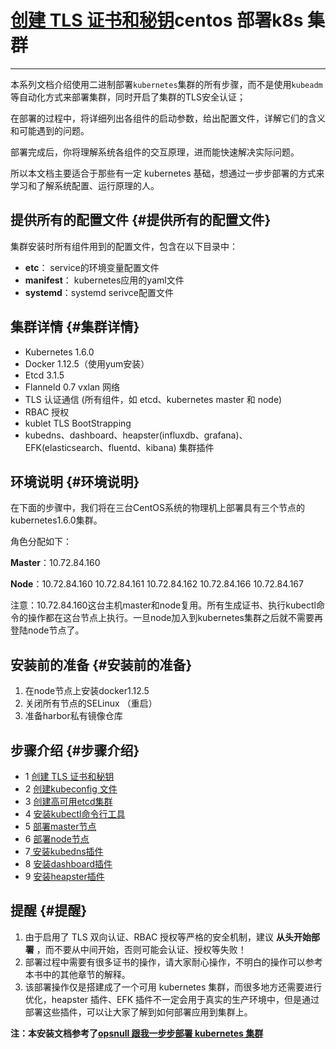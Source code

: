 # [创建 TLS 证书和秘钥](/centos-bu-shu-k8s-ji-qun/chuang-jian-tls-zheng-shu-he-mi-yao.md)centos 部署k8s 集群

---

本系列文档介绍使用二进制部署`kubernetes`集群的所有步骤，而不是使用`kubeadm`等自动化方式来部署集群，同时开启了集群的TLS安全认证；

在部署的过程中，将详细列出各组件的启动参数，给出配置文件，详解它们的含义和可能遇到的问题。

部署完成后，你将理解系统各组件的交互原理，进而能快速解决实际问题。

所以本文档主要适合于那些有一定 kubernetes 基础，想通过一步步部署的方式来学习和了解系统配置、运行原理的人。

## 提供所有的配置文件 {#提供所有的配置文件}

集群安装时所有组件用到的配置文件，包含在以下目录中：

* **etc**： service的环境变量配置文件
* **manifest**： kubernetes应用的yaml文件
* **systemd**：systemd serivce配置文件

## 集群详情 {#集群详情}

* Kubernetes 1.6.0
* Docker 1.12.5（使用yum安装）
* Etcd 3.1.5
* Flanneld 0.7 vxlan 网络
* TLS 认证通信 \(所有组件，如 etcd、kubernetes master 和 node\)
* RBAC 授权
* kublet TLS BootStrapping
* kubedns、dashboard、heapster\(influxdb、grafana\)、EFK\(elasticsearch、fluentd、kibana\) 集群插件

## 环境说明 {#环境说明}

在下面的步骤中，我们将在三台CentOS系统的物理机上部署具有三个节点的kubernetes1.6.0集群。

角色分配如下：

**Master**：10.72.84.160

**Node**：10.72.84.160 10.72.84.161 10.72.84.162 10.72.84.166 10.72.84.167

注意：10.72.84.160这台主机master和node复用。所有生成证书、执行kubectl命令的操作都在这台节点上执行。一旦node加入到kubernetes集群之后就不需要再登陆node节点了。

## 安装前的准备 {#安装前的准备}

1. 在node节点上安装docker1.12.5
2. 关闭所有节点的SELinux （重启）
3. 准备harbor私有镜像仓库

## 步骤介绍 {#步骤介绍}

* 1 [创建 TLS 证书和秘钥](/centos-bu-shu-k8s-ji-qun/chuang-jian-tls-zheng-shu-he-mi-yao.md)
* 2 [创建kubeconfig 文件](/centos-bu-shu-k8s-ji-qun/chuang-jian-kubeconfig-wen-jian.md)
* 3 [创建高可用etcd集群](/centos-bu-shu-k8s-ji-qun/chuang-jian-gao-ke-yong-etcd-ji-qun.md)
* 4 [安装kubectl命令行工具](/centos-bu-shu-k8s-ji-qun/an-zhuang-kubectl-ming-ling-xing-gong-ju.md)
* 5 [部署master节点](/centos-bu-shu-k8s-ji-qun/bu-shu-master-jie-dian.md)
* 6 [部署node节点](/centos-bu-shu-k8s-ji-qun/bu-shu-node-jie-dian.md)
* 7[ 安装kubedns插件](/centos-bu-shu-k8s-ji-qun/an-zhuang-kubedns-cha-jian.md)
* 8 [安装dashboard插件](/centos-bu-shu-k8s-ji-qun/an-zhuang-dashboard-cha-jian.md)
* 9 [安装heapster插件](/centos-bu-shu-k8s-ji-qun/an-zhuang-heapster-cha-jian.md)

## 提醒 {#提醒}

1. 由于启用了 TLS 双向认证、RBAC 授权等严格的安全机制，建议
   **从头开始部署**
   ，而不要从中间开始，否则可能会认证、授权等失败！
2. 部署过程中需要有很多证书的操作，请大家耐心操作，不明白的操作可以参考本书中的其他章节的解释。
3. 该部署操作仅是搭建成了一个可用 kubernetes 集群，而很多地方还需要进行优化，heapster 插件、EFK 插件不一定会用于真实的生产环境中，但是通过部署这些插件，可以让大家了解到如何部署应用到集群上。

**注：本安装文档参考了**[**opsnull 跟我一步步部署 kubernetes 集群**](https://github.com/opsnull/follow-me-install-kubernetes-cluster/)

